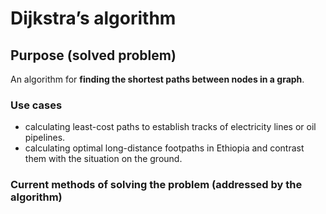 # Dijkstra’s algorithm

## Purpose (solved problem)

An algorithm for **finding the shortest paths between nodes in a graph**.


### Use cases

* calculating least-cost paths to establish tracks of electricity lines or oil pipelines.
* calculating optimal long-distance footpaths in Ethiopia and contrast them with the situation on the ground.

### Current methods of solving the problem (addressed by the algorithm)